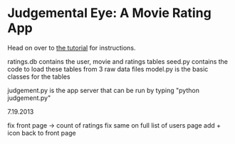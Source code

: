 Judgemental Eye: A Movie Rating App
===================================
Head on over to [the tutorial](http://chriszf.github.com/ratings) for instructions.

ratings.db contains the user, movie and ratings tables
seed.py contains the code to load these tables from 3 raw data files
model.py is the basic classes for the tables

judgement.py is the app server that can be run by typing "python judgement.py"

7.19.2013

fix front page -> count of ratings
fix same on full list of users page
add + icon back to front page


